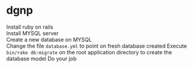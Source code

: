 # dgnp
Install ruby on rails<br>
Install MYSQL server<br>
Create a new database on MYSQL<br>
Change the file ```database.yml``` to point on fresh database created
Execute ```bin/rake db:migrate``` on the root application directory to create the database model
Do your job
